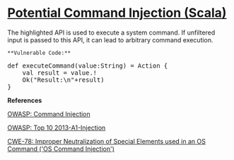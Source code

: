 # [Potential Command Injection (Scala)](http://find-sec-bugs.github.io/bugs.htm#SCALA_COMMAND_INJECTION)

The highlighted API is used to execute a system command. If unfiltered input is passed to this API, it can lead to arbitrary command execution.

    **Vulnerable Code:**  

<pre>def executeCommand(value:String) = Action {
    val result = value.!
    Ok("Result:\n"+result)
}</pre>

**References**  

[OWASP: Command Injection](https://www.owasp.org/index.php/Command_Injection)  

[OWASP: Top 10 2013-A1-Injection](https://www.owasp.org/index.php/Top_10_2013-A1-Injection)  

[CWE-78: Improper Neutralization of Special Elements used in an OS Command ('OS Command Injection')](http://cwe.mitre.org/data/definitions/78.html)